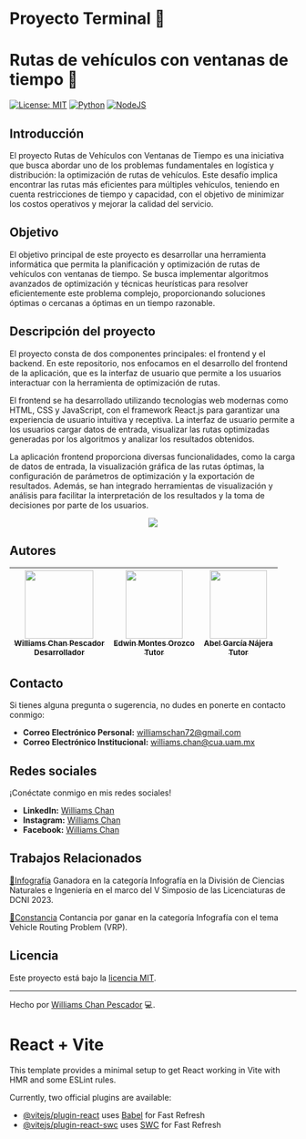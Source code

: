 # Proyecto Terminal 📜

# Rutas de vehículos con ventanas de tiempo 🚗

[![License: MIT](https://img.shields.io/badge/License-MIT-yellow.svg)](https://opensource.org/licenses/MIT)
[![Python](https://img.shields.io/badge/ReactJS-18.2.0-green?style=flat&logo=python&logoColor=ffffff)](https://legacy.reactjs.org/versions/)
[![NodeJS](https://img.shields.io/badge/ReactJS-18.2.0-green?style=flat&logo=python&logoColor=ffffff)](https://www.python.org/)

## Introducción
El proyecto Rutas de Vehículos con Ventanas de Tiempo es una iniciativa que busca abordar uno de los problemas fundamentales en logística y distribución: la optimización de rutas de vehículos. Este desafío implica encontrar las rutas más eficientes para múltiples vehículos, teniendo en cuenta restricciones de tiempo y capacidad, con el objetivo de minimizar los costos operativos y mejorar la calidad del servicio.

## Objetivo
El objetivo principal de este proyecto es desarrollar una herramienta informática que permita la planificación y optimización de rutas de vehículos con ventanas de tiempo. Se busca implementar algoritmos avanzados de optimización y técnicas heurísticas para resolver eficientemente este problema complejo, proporcionando soluciones óptimas o cercanas a óptimas en un tiempo razonable.


## Descripción del proyecto
El proyecto consta de dos componentes principales: el frontend y el backend. En este repositorio, nos enfocamos en el desarrollo del frontend de la aplicación, que es la interfaz de usuario que permite a los usuarios interactuar con la herramienta de optimización de rutas.

El frontend se ha desarrollado utilizando tecnologías web modernas como HTML, CSS y JavaScript, con el framework React.js para garantizar una experiencia de usuario intuitiva y receptiva. La interfaz de usuario permite a los usuarios cargar datos de entrada, visualizar las rutas optimizadas generadas por los algoritmos y analizar los resultados obtenidos.

La aplicación frontend proporciona diversas funcionalidades, como la carga de datos de entrada, la visualización gráfica de las rutas óptimas, la configuración de parámetros de optimización y la exportación de resultados. Además, se han integrado herramientas de visualización y análisis para facilitar la interpretación de los resultados y la toma de decisiones por parte de los usuarios.

<p align="center">
  <img src="https://github.com/williams123000/App-AntRoute-Frontend/blob/main/src/assets/Img/react-js-intro.jpg">
</p>

## Autores
| [<img src="https://media.licdn.com/dms/image/D4E03AQGBQ8UgY0VdCg/profile-displayphoto-shrink_200_200/0/1712587269099?e=1718236800&v=beta&t=FzunufKMeNvn0V5mVPv6PAkhr5WNm6G3drEXB4iyxM0" width=120 height=120><br><sub>Williams Chan Pescador</sub><br><sub>Desarrollador</sub>](https://github.com/williams123000) |  [<img src="https://investigacion.uam.mx/images/fichas/88651_a.jpg" width=100 height=120><br><sub>Edwin Montes Orozco</sub><br><sub>Tutor</sub>](https://investigacion.uam.mx/index.php/listado-catalogo/88651) |  [<img src="https://dcni.cua.uam.mx/intranet/src/fotoProfes/1916832396IMG_8569.jpg" width=100 height=120><br><sub>Abel García Nájera</sub><br><sub>Tutor</sub>](https://dcni.cua.uam.mx/division/usuario?p=89) |
| :---: | :---: | :---: |

## Contacto

Si tienes alguna pregunta o sugerencia, no dudes en ponerte en contacto conmigo:

- **Correo Electrónico Personal:** [williamschan72@gmail.com](mailto:williamschan72@gmail.com)
- **Correo Electrónico Institucional:** [williams.chan@cua.uam.mx](mailto:williams.chan@cua.uam.mx)
  
## Redes sociales

¡Conéctate conmigo en mis redes sociales!

- **LinkedIn:** [Williams Chan](https://www.linkedin.com/in/williams-chan-998ba4302/)
- **Instagram:** [Williams Chan](https://www.instagram.com/williamschan)
- **Facebook:** [Williams Chan](https://www.facebook.com/williams.pescador/)

## Trabajos Relacionados
[🎨Infografía](https://drive.google.com/file/d/1N7CSbbh-XNB6k5zAZJr2cQ3qgUilKi_F/view?usp=sharing) Ganadora en la categoría Infografía en la División de Ciencias Naturales e Ingeniería en el marco del V Simposio de las Licenciaturas de DCNI 2023.

[🥇Constancia](https://drive.google.com/file/d/1cjh7rw3e89-_WYlkiLRuJnAwJRhTkHkU/view?usp=sharing) Contancia por ganar en la categoría Infografía con el tema Vehicle Routing Problem (VRP).


## Licencia
Este proyecto está bajo la [licencia MIT](./LICENSE).

---
Hecho por [Williams Chan Pescador](https://github.com/williams123000) 💻.


# React + Vite

This template provides a minimal setup to get React working in Vite with HMR and some ESLint rules.

Currently, two official plugins are available:

- [@vitejs/plugin-react](https://github.com/vitejs/vite-plugin-react/blob/main/packages/plugin-react/README.md) uses [Babel](https://babeljs.io/) for Fast Refresh
- [@vitejs/plugin-react-swc](https://github.com/vitejs/vite-plugin-react-swc) uses [SWC](https://swc.rs/) for Fast Refresh
